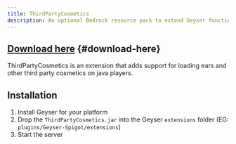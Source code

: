 ```yaml
---
title: ThirdPartyCosmetics
description: An optional Bedrock resource pack to extend Geyser functionality.
---
```


## [Download here](/download/?project=other-projects&hurricane=expanded&thirdpartycosmetics=expanded) {#download-here}

ThirdPartyCosmetics is an extension that adds support for loading ears and other third party cosmetics on java players.

## Installation
1. Install Geyser for your platform
2. Drop the `ThirdPartyCosmetics.jar` into the Geyser `extensions` folder (EG: `plugins/Geyser-Spigot/extensions`)
3. Start the server